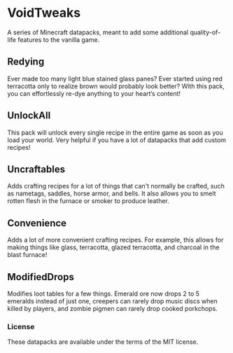 ﻿# VoidTweaks

A series of Minecraft datapacks, meant to add some additional quality-of-life features to the vanilla game.

## Redying

Ever made too many light blue stained glass panes? Ever started using red terracotta only to realize brown would probably look better? With this pack, you can effortlessly re-dye anything to your heart’s content!

## UnlockAll

This pack will unlock every single recipe in the entire game as soon as you load your world. Very helpful if you have a lot of datapacks that add custom recipes!

## Uncraftables

Adds crafting recipes for a lot of things that can't normally be crafted, such as nametags, saddles, horse armor, and bells. It also allows you to smelt rotten flesh in the furnace or smoker to produce leather.

## Convenience

Adds a lot of more convenient crafting recipes. For example, this allows for making things like glass, terracotta, glazed terracotta, and charcoal in the blast furnace!

## ModifiedDrops

Modifies loot tables for a few things. Emerald ore now drops 2 to 5 emeralds instead of just one, creepers can rarely drop music discs when killed by players, and zombie pigmen can rarely drop cooked porkchops.

### License

These datapacks are available under the terms of the MIT license.
